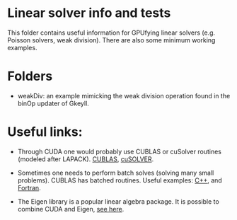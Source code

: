 # Linear solver info and tests

This folder contains useful information for GPUfying linear solvers
(e.g. Poisson solvers, weak division). There are also some minimum
working examples.

# Folders

- weakDiv: an example mimicking the weak division operation found
  in the binOp updater of Gkeyll.

# Useful links:

- Through CUDA one would probably use CUBLAS or cuSolver routines (modeled
  after LAPACK). [CUBLAS](https://docs.nvidia.com/cuda/cublas/index.html), 
  [cuSOLVER](https://docs.nvidia.com/cuda/cusolver/index.html).

- Sometimes one needs to perform batch solves (solving many small problems).
  CUBLAS has batched routines. Useful examples: [C++](https://devtalk.nvidia.com/default/topic/767806/gpu-accelerated-libraries/matrix-inversion-with-cublassgetri/), and [Fortran](https://devblogs.nvidia.com/cuda-pro-tip-how-call-batched-cublas-routines-cuda-fortran/).

- The Eigen library is a popular linear algebra package. It is possible to
  combine CUDA and Eigen, [see here](https://eigen.tuxfamily.org/dox/TopicCUDA.html).




